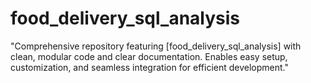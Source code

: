 # food_delivery_sql_analysis
"Comprehensive repository featuring [food_delivery_sql_analysis] with clean, modular code and clear documentation. Enables easy setup, customization, and seamless integration for efficient development."

